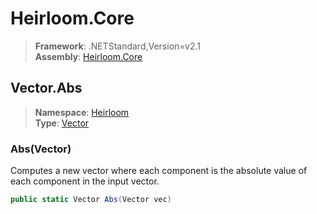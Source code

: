 # Heirloom.Core

> **Framework**: .NETStandard,Version=v2.1  
> **Assembly**: [Heirloom.Core][0]  

## Vector.Abs

> **Namespace**: [Heirloom][0]  
> **Type**: [Vector][1]  

### Abs(Vector)

Computes a new vector where each component is the absolute value of each component in the input vector.

```cs
public static Vector Abs(Vector vec)
```

[0]: ../Heirloom.Core.md
[1]: Heirloom.Vector.md

